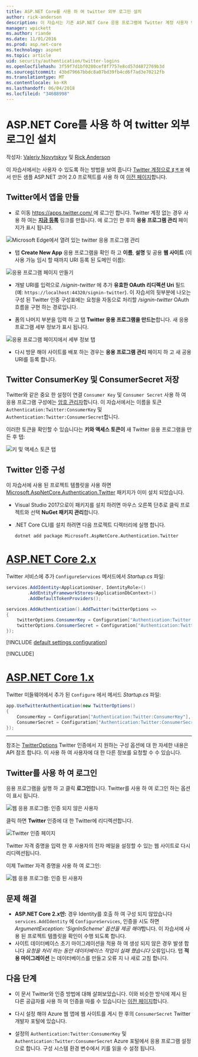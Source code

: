 ```yaml
---
title: ASP.NET Core를 사용 하 여 twitter 외부 로그인 설치
author: rick-anderson
description: 이 자습서는 기존 ASP.NET Core 응용 프로그램에 Twitter 계정 사용자 인증의 통합을 보여 줍니다.
manager: wpickett
ms.author: riande
ms.date: 11/01/2016
ms.prod: asp.net-core
ms.technology: aspnet
ms.topic: article
uid: security/authentication/twitter-logins
ms.openlocfilehash: 3f59f7d1bf0280cef8f7757e8cd57d4872769b3d
ms.sourcegitcommit: 43bd79667bbdc8a07bd39fb4cd6f7ad3e70212fb
ms.translationtype: MT
ms.contentlocale: ko-KR
ms.lasthandoff: 06/04/2018
ms.locfileid: "34688998"
---
```

# <a name="twitter-external-login-setup-with-aspnet-core"></a>ASP.NET Core를 사용 하 여 twitter 외부 로그인 설치

작성자: [Valeriy Novytskyy](https://github.com/01binary) 및 [Rick Anderson](https://twitter.com/RickAndMSFT)

이 자습서에서는 사용자 수 있도록 하는 방법을 보여 줍니다 [Twitter 계정으로 इ न क](https://dev.twitter.com/web/sign-in/desktop-browser) 에서 만든 샘플 ASP.NET 코어 2.0 프로젝트를 사용 하 여 [이전 페이지](xref:security/authentication/social/index)합니다.

## <a name="create-the-app-in-twitter"></a>Twitter에서 앱을 만들

* 로 이동 [ https://apps.twitter.com/ ](https://apps.twitter.com/) 에 로그인 합니다. Twitter 계정 없는 경우 사용 하 여는 **[지금 등록](https://twitter.com/signup)** 링크를 만듭니다. 에 로그인 한 후의 **응용 프로그램 관리** 페이지가 표시 됩니다.

![Microsoft Edge에서 열려 있는 twitter 응용 프로그램 관리](index/_static/TwitterAppManage.png)

* 탭 **Create New App** 응용 프로그램을 확인 하 고 **이름**, **설명** 및 공용 **웹 사이트** (이 사용 가능 임시 할 때까지 URI 등록 된 도메인 이름):

![응용 프로그램 페이지 만들기](index/_static/TwitterCreate.png)

* 개발 URI를 입력으로 */signin-twitter* 에 추가 **유효한 OAuth 리디렉션 Uri** 필드 (예: `https://localhost:44320/signin-twitter`). 이 자습서의 뒷부분에 나오는 구성 된 Twitter 인증 구성표에는 요청을 자동으로 처리할 */signin-twitter* OAuth 흐름을 구현 하는 경로입니다.

* 폼의 나머지 부분을 입력 하 고 탭 **Twitter 응용 프로그램을 만드는**합니다. 새 응용 프로그램 세부 정보가 표시 됩니다.

![응용 프로그램 페이지에서 세부 정보 탭](index/_static/TwitterAppDetails.png)

* 다시 방문 해야 사이트를 배포 하는 경우는 **응용 프로그램 관리** 페이지 하 고 새 공용 URI를 등록 합니다.

## <a name="storing-twitter-consumerkey-and-consumersecret"></a>Twitter ConsumerKey 및 ConsumerSecret 저장

Twitter와 같은 중요 한 설정이 연결 `Consumer Key` 및 `Consumer Secret` 사용 하 여 응용 프로그램 구성에는 [암호 관리자](xref:security/app-secrets)합니다. 이 자습서에서는 이름을 토큰 `Authentication:Twitter:ConsumerKey` 및 `Authentication:Twitter:ConsumerSecret`합니다.

이러한 토큰을 확인할 수 있습니다는 **키와 액세스 토큰이** 새 Twitter 응용 프로그램을 만든 후 탭:

![키 및 액세스 토큰 탭](index/_static/TwitterKeys.png)

## <a name="configure-twitter-authentication"></a>Twitter 인증 구성

이 자습서에 사용 된 프로젝트 템플릿을 사용 하면 [Microsoft.AspNetCore.Authentication.Twitter](https://www.nuget.org/packages/Microsoft.AspNetCore.Authentication.Twitter) 패키지가 이미 설치 되었습니다.

* Visual Studio 2017으로이 패키지를 설치 하려면 마우스 오른쪽 단추로 클릭 프로젝트와 선택 **NuGet 패키지 관리**합니다.
* .NET Core CLI를 설치 하려면 다음 프로젝트 디렉터리에 실행 합니다.

   `dotnet add package Microsoft.AspNetCore.Authentication.Twitter`

# <a name="aspnet-core-2xtabaspnetcore2x"></a>[ASP.NET Core 2.x](#tab/aspnetcore2x/)

Twitter 서비스에 추가 `ConfigureServices` 메서드에서 *Startup.cs* 파일:

```csharp
services.AddIdentity<ApplicationUser, IdentityRole>()
        .AddEntityFrameworkStores<ApplicationDbContext>()
        .AddDefaultTokenProviders();

services.AddAuthentication().AddTwitter(twitterOptions =>
{
    twitterOptions.ConsumerKey = Configuration["Authentication:Twitter:ConsumerKey"];
    twitterOptions.ConsumerSecret = Configuration["Authentication:Twitter:ConsumerSecret"];
});
```

[!INCLUDE [default settings configuration](includes/default-settings.md)]

[!INCLUDE[](~/includes/chain-auth-providers.md)]

# <a name="aspnet-core-1xtabaspnetcore1x"></a>[ASP.NET Core 1.x](#tab/aspnetcore1x/)

Twitter 미들웨어에서 추가 된 `Configure` 에서 메서드 *Startup.cs* 파일:

```csharp
app.UseTwitterAuthentication(new TwitterOptions()
{
    ConsumerKey = Configuration["Authentication:Twitter:ConsumerKey"],
    ConsumerSecret = Configuration["Authentication:Twitter:ConsumerSecret"]
});
```

---

참조는 [TwitterOptions](/dotnet/api/microsoft.aspnetcore.builder.twitteroptions) Twitter 인증에서 지 원하는 구성 옵션에 대 한 자세한 내용은 API 참조 합니다. 이 사용 하 여 사용자에 대 한 다른 정보를 요청할 수 수 있습니다.

## <a name="sign-in-with-twitter"></a>Twitter를 사용 하 여 로그인

응용 프로그램을 실행 하 고 클릭 **로그인**합니다. Twitter를 사용 하 여 로그인 하는 옵션이 표시 됩니다.

![웹 응용 프로그램: 인증 되지 않은 사용자](index/_static/DoneTwitter.png)

클릭 하면 **Twitter** 인증에 대 한 Twitter에 리디렉션합니다.

![Twitter 인증 페이지](index/_static/TwitterLogin.png)

Twitter 자격 증명을 입력 한 후 사용자의 전자 메일을 설정할 수 있는 웹 사이트로 다시 리디렉션됩니다.

이제 Twitter 자격 증명을 사용 하 여 로그인:

![웹 응용 프로그램: 인증 된 사용자](index/_static/Done.png)

## <a name="troubleshooting"></a>문제 해결

* **ASP.NET Core 2.x만:** 경우 Identity를 호출 하 여 구성 되지 않았습니다 `services.AddIdentity` 에 `ConfigureServices`, 인증을 시도 하면 *ArgumentException: 'SignInScheme' 옵션을 제공 해야*합니다. 이 자습서에 사용 된 프로젝트 템플릿을 확인이 수행 되도록 합니다.
* 사이트 데이터베이스 초기 마이그레이션을 적용 하 여 생성 되지 않은 경우 발생 합니다 *요청을 처리 하는 동안 데이터베이스 작업이 실패 했습니다* 오류입니다. 탭 **적용 마이그레이션** 는 데이터베이스를 만들고 오류 지 나 새로 고침 합니다.

## <a name="next-steps"></a>다음 단계

* 이 문서 Twitter와 인증 방법에 대해 살펴보았습니다. 이와 비슷한 방식에 제시 된 다른 공급자를 사용 하 여 인증을 따를 수 있습니다는 [이전 페이지](xref:security/authentication/social/index)합니다.

* 다시 설정 해야 Azure 웹 앱에 웹 사이트를 게시 한 후의 `ConsumerSecret` Twitter 개발자 포털에 있습니다.

* 설정의 `Authentication:Twitter:ConsumerKey` 및 `Authentication:Twitter:ConsumerSecret` Azure 포털에서 응용 프로그램 설정으로 합니다. 구성 시스템 환경 변수에서 키를 읽을 수 설정 됩니다.
